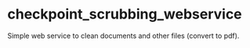 # checkpoint_scrubbing_webservice
Simple web service to clean documents and other files (convert to pdf).
